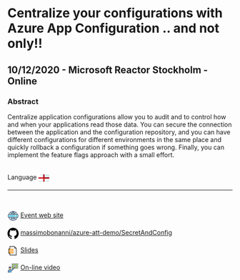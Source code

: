 # Centralize your configurations with Azure App Configuration .. and not only!!
## 10/12/2020 - Microsoft Reactor Stockholm - Online
### Abstract
Centralize application configurations allow you to audit and to control how and when your applications read those data. You can secure the connection between the application and the configuration repository, and you can have different configurations for different environments in the same place and quickly rollback a configuration if something goes wrong. Finally, you can implement the feature flags approach with a small effort.

<br/>
Language <img width="25" src="https://raw.githubusercontent.com/massimobonanni/massimobonanni/master/images/flagengland.svg" style="vertical-align:middle">

<br/>

---

<br/>
<p>
<img width="25" src="https://raw.githubusercontent.com/massimobonanni/massimobonanni/master/images/eventwebsite.svg" style="vertical-align:middle"> 
<a href="https://www.meetup.com/Microsoft-Reactor-Stockholm/events/274527877/">Event web site</a>
</p>

<p>
<img width="25" src="https://raw.githubusercontent.com/massimobonanni/massimobonanni/master/images/github.svg" style="vertical-align:middle"> 
<a href="https://github.com/massimobonanni/azure-att-demo" target="_blank">massimobonanni/azure-att-demo/SecretAndConfig</a>
</p>

<p>
<img width="25" src="https://raw.githubusercontent.com/massimobonanni/massimobonanni/master/images/slides.svg" style="vertical-align:middle"> 
<a href="https://raw.githubusercontent.com/massimobonanni/massimobonanni/master/slides/20201210.pdf">Slides</a>
</p>

<p>
<img width="25" src="https://raw.githubusercontent.com/massimobonanni/massimobonanni/master/images/video.svg" style="vertical-align:middle"> 
<a href="https://www.youtube.com/watch?v=FbKJTnac-Uk" target="_blank">On-line video</a>
</p> 